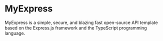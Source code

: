 # MyExpress
MyExpress is a simple, secure, and blazing fast open-source API template based on the Express.js framework and the TypeScript programming language.
